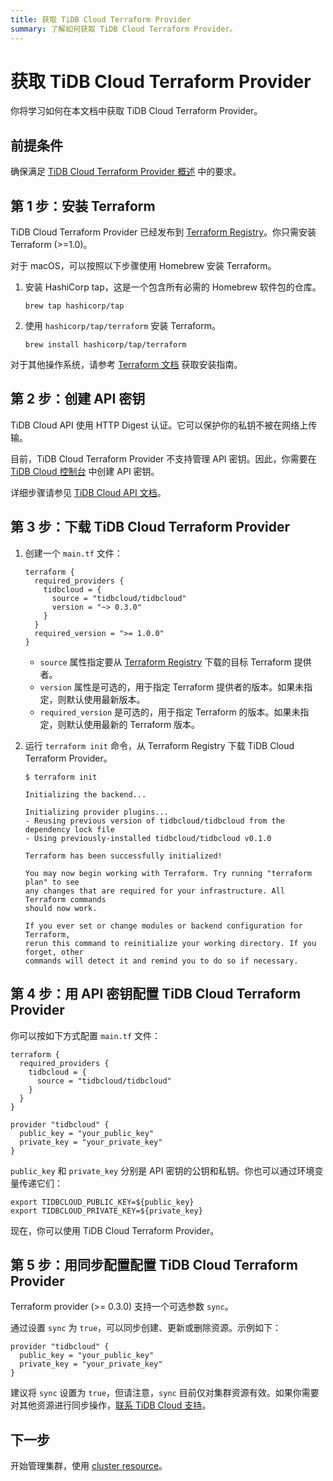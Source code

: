 ```yaml
---
title: 获取 TiDB Cloud Terraform Provider
summary: 了解如何获取 TiDB Cloud Terraform Provider。
---
```


# 获取 TiDB Cloud Terraform Provider

你将学习如何在本文档中获取 TiDB Cloud Terraform Provider。

## 前提条件

确保满足 [TiDB Cloud Terraform Provider 概述](/tidb-cloud/terraform-tidbcloud-provider-overview.md#requirements) 中的要求。

## 第 1 步：安装 Terraform

TiDB Cloud Terraform Provider 已经发布到 [Terraform Registry](https://registry.terraform.io/)。你只需安装 Terraform (>=1.0)。

对于 macOS，可以按照以下步骤使用 Homebrew 安装 Terraform。

1. 安装 HashiCorp tap，这是一个包含所有必需的 Homebrew 软件包的仓库。

    ```shell
    brew tap hashicorp/tap
    ```

2. 使用 `hashicorp/tap/terraform` 安装 Terraform。

    ```shell
    brew install hashicorp/tap/terraform
    ```

对于其他操作系统，请参考 [Terraform 文档](https://learn.hashicorp.com/tutorials/terraform/install-cli) 获取安装指南。

## 第 2 步：创建 API 密钥

TiDB Cloud API 使用 HTTP Digest 认证。它可以保护你的私钥不被在网络上传输。

目前，TiDB Cloud Terraform Provider 不支持管理 API 密钥。因此，你需要在 [TiDB Cloud 控制台](https://tidbcloud.com/project/clusters) 中创建 API 密钥。

详细步骤请参见 [TiDB Cloud API 文档](https://docs.pingcap.com/tidbcloud/api/v1beta#section/Authentication/API-Key-Management)。

## 第 3 步：下载 TiDB Cloud Terraform Provider

1. 创建一个 `main.tf` 文件：

   ```
   terraform {
     required_providers {
       tidbcloud = {
         source = "tidbcloud/tidbcloud"
         version = "~> 0.3.0"
       }
     }
     required_version = ">= 1.0.0"
   }
   ```

   - `source` 属性指定要从 [Terraform Registry](https://registry.terraform.io/) 下载的目标 Terraform 提供者。
   - `version` 属性是可选的，用于指定 Terraform 提供者的版本。如果未指定，则默认使用最新版本。
   - `required_version` 是可选的，用于指定 Terraform 的版本。如果未指定，则默认使用最新的 Terraform 版本。

2. 运行 `terraform init` 命令，从 Terraform Registry 下载 TiDB Cloud Terraform Provider。

   ```
   $ terraform init

   Initializing the backend...

   Initializing provider plugins...
   - Reusing previous version of tidbcloud/tidbcloud from the dependency lock file
   - Using previously-installed tidbcloud/tidbcloud v0.1.0

   Terraform has been successfully initialized!

   You may now begin working with Terraform. Try running "terraform plan" to see
   any changes that are required for your infrastructure. All Terraform commands
   should now work.

   If you ever set or change modules or backend configuration for Terraform,
   rerun this command to reinitialize your working directory. If you forget, other
   commands will detect it and remind you to do so if necessary.
   ```

## 第 4 步：用 API 密钥配置 TiDB Cloud Terraform Provider

你可以按如下方式配置 `main.tf` 文件：

```
terraform {
  required_providers {
    tidbcloud = {
      source = "tidbcloud/tidbcloud"
    }
  }
}

provider "tidbcloud" {
  public_key = "your_public_key"
  private_key = "your_private_key"
}
```

`public_key` 和 `private_key` 分别是 API 密钥的公钥和私钥。你也可以通过环境变量传递它们：

```
export TIDBCLOUD_PUBLIC_KEY=${public_key}
export TIDBCLOUD_PRIVATE_KEY=${private_key}
```

现在，你可以使用 TiDB Cloud Terraform Provider。

## 第 5 步：用同步配置配置 TiDB Cloud Terraform Provider

Terraform provider (>= 0.3.0) 支持一个可选参数 `sync`。

通过设置 `sync` 为 `true`，可以同步创建、更新或删除资源。示例如下：

```
provider "tidbcloud" {
  public_key = "your_public_key"
  private_key = "your_private_key"
}
```

建议将 `sync` 设置为 `true`，但请注意，`sync` 目前仅对集群资源有效。如果你需要对其他资源进行同步操作，[联系 TiDB Cloud 支持](/tidb-cloud/tidb-cloud-support.md)。

## 下一步

开始管理集群，使用 [cluster resource](/tidb-cloud/terraform-use-cluster-resource.md)。